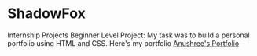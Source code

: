 # ShadowFox
Internship Projects
Beginner Level Project:
My task was to build a personal portfolio using HTML and CSS. Here's my portfolio [Anushree's Portfolio](https://anushreeanil7.github.io/ShadowFox/)
